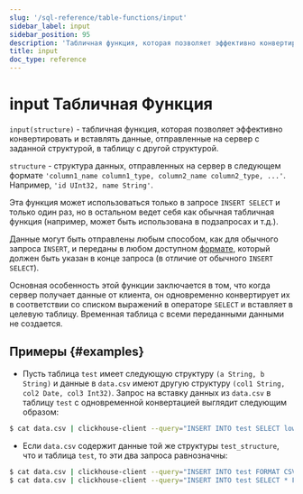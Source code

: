 ```yaml
---
slug: '/sql-reference/table-functions/input'
sidebar_label: input
sidebar_position: 95
description: 'Табличная функция, которая позволяет эффективно конвертировать и вставлять'
title: input
doc_type: reference
---
```

# input Табличная Функция

`input(structure)` - табличная функция, которая позволяет эффективно конвертировать и вставлять данные, отправленные на сервер с заданной структурой, в таблицу с другой структурой.

`structure` - структура данных, отправленных на сервер в следующем формате `'column1_name column1_type, column2_name column2_type, ...'`. Например, `'id UInt32, name String'`.

Эта функция может использоваться только в запросе `INSERT SELECT` и только один раз, но в остальном ведет себя как обычная табличная функция (например, может быть использована в подзапросах и т.д.).

Данные могут быть отправлены любым способом, как для обычного запроса `INSERT`, и переданы в любом доступном [формате](/sql-reference/formats), который должен быть указан в конце запроса (в отличие от обычного `INSERT SELECT`).

Основная особенность этой функции заключается в том, что когда сервер получает данные от клиента, он одновременно конвертирует их в соответствии со списком выражений в операторе `SELECT` и вставляет в целевую таблицу. Временная таблица с всеми переданными данными не создается.

## Примеры {#examples}

- Пусть таблица `test` имеет следующую структуру `(a String, b String)` и данные в `data.csv` имеют другую структуру `(col1 String, col2 Date, col3 Int32)`. Запрос на вставку данных из `data.csv` в таблицу `test` с одновременной конвертацией выглядит следующим образом:

<!-- -->

```bash
$ cat data.csv | clickhouse-client --query="INSERT INTO test SELECT lower(col1), col3 * col3 FROM input('col1 String, col2 Date, col3 Int32') FORMAT CSV";
```

- Если `data.csv` содержит данные той же структуры `test_structure`, что и таблица `test`, то эти два запроса равнозначны:

<!-- -->

```bash
$ cat data.csv | clickhouse-client --query="INSERT INTO test FORMAT CSV"
$ cat data.csv | clickhouse-client --query="INSERT INTO test SELECT * FROM input('test_structure') FORMAT CSV"
```